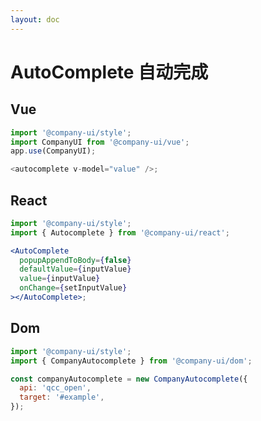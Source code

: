 ```yaml
---
layout: doc
---
```


# AutoComplete 自动完成

<script setup lang="ts">
import { getCurrentInstance, ref, onMounted } from 'vue';
import { CompanyAutocomplete } from '@company-ui/dom';
import '@company-ui/style';

const app = getCurrentInstance();

const apiType = ref('clearbit');

const value = ref('');
onMounted(() => {
  new CompanyAutocomplete({
    api: 'clearbit',
    target: '#clearbit_input',
    autoFocus: true
  });
  new CompanyAutocomplete({
    api: 'qcc_open',
    target: '#qcc_open_input',
    autoFocus: true
  });
})
</script>

## Vue

<autocomplete v-model="value" />

```js
import '@company-ui/style';
import CompanyUI from '@company-ui/vue';
app.use(CompanyUI);

<autocomplete v-model="value" />;
```

## React

<div id="clearbit_input"></div>

```jsx
import '@company-ui/style';
import { Autocomplete } from '@company-ui/react';

<AutoComplete
  popupAppendToBody={false}
  defaultValue={inputValue}
  value={inputValue}
  onChange={setInputValue}
></AutoComplete>;
```

## Dom

<div id="qcc_open_input"></div>

```js
import '@company-ui/style';
import { CompanyAutocomplete } from '@company-ui/dom';

const companyAutocomplete = new CompanyAutocomplete({
  api: 'qcc_open',
  target: '#example',
});
```
